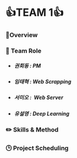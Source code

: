 #  :thumbsup:TEAM 1:thumbsup:





### :eyes: ​Overview



### :dancers: Team Role

- ##### 권회동 : PM

- ##### 임태혁 : Web Scrapping 

- ##### 서미오 :  Web Server  

- ##### 유설영 : Deep Learning 



### :pencil2: Skills & Method



### :clock3: Project Scheduling




